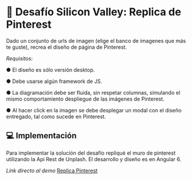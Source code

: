 #  :gift: Desafío Silicon Valley: Replica de Pinterest

Dado un conjunto de urls de imagen (elige el banco de imagenes que más te guste), recrea el diseño de página de Pinterest.

_Requisitos:_

● El diseño es sólo versión desktop.

● Debe usarse algún framework de JS.

● La diagramación debe ser fluida, sin respetar columnas, simulando el mismo comportamiento despliegue de las imágenes de Pinterest.

● Al hacer click en la imagen se debe desplegar un modal con el diseño entregado, tal como sucede en Pinterest.


##  :computer: Implementación  

Para implementar la solución del desafío repliqué el muro de pinterest utilizando la Api Rest de Unplash. El desarrollo y diseño es en Angular 6.


_Link directo al demo_
[Replica Pinterest](https://karynherrera.github.io/pinterest/)

